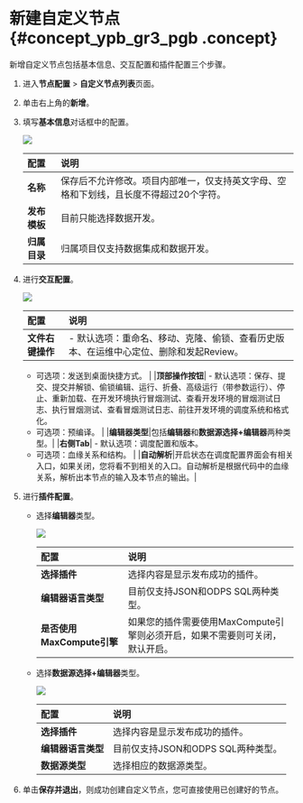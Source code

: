 # 新建自定义节点 {#concept_ypb_gr3_pgb .concept}

新增自定义节点包括基本信息、交互配置和插件配置三个步骤。

1.  进入**节点配置** \> **自定义节点列表**页面。
2.  单击右上角的**新增**。
3.  填写**基本信息**对话框中的配置。

    ![](http://static-aliyun-doc.oss-cn-hangzhou.aliyuncs.com/assets/img/121674/156040581839047_zh-CN.png)

    |配置|说明|
    |:-|:-|
    |**名称**|保存后不允许修改。项目内部唯一，仅支持英文字母、空格和下划线，且长度不得超过20个字符。|
    |**发布模板**|目前只能选择数据开发。|
    |**归属目录**|归属项目仅支持数据集成和数据开发。|

4.  进行**交互配置**。

    ![](http://static-aliyun-doc.oss-cn-hangzhou.aliyuncs.com/assets/img/121674/156040581839048_zh-CN.png)

    |配置|说明|
    |:-|:-|
    |**文件右键操作**|     -   默认选项：重命名、移动、克隆、偷锁、查看历史版本、在运维中心定位、删除和发起Review。
    -   可选项：发送到桌面快捷方式。
 |
    |**顶部操作按钮**|     -   默认选项：保存、提交、提交并解锁、偷锁编辑、运行、折叠、高级运行（带参数运行）、停止、重新加载、在开发环境执行冒烟测试、查看开发环境的冒烟测试日志、执行冒烟测试、查看冒烟测试日志、前往开发环境的调度系统和格式化。
    -   可选项：预编译。
 |
    |**编辑器类型**|包括**编辑器**和**数据源选择+编辑器**两种类型。|
    |**右侧Tab**|     -   默认选项：调度配置和版本。
    -   可选项：血缘关系和结构。
 |
    |**自动解析**|开启状态在调度配置界面会有相关入口，如果关闭，您将看不到相关的入口。自动解析是根据代码中的血缘关系，解析出本节点的输入及本节点的输出。|

5.  进行**插件配置**。
    -   选择**编辑器**类型。

        ![](http://static-aliyun-doc.oss-cn-hangzhou.aliyuncs.com/assets/img/121674/156040581839621_zh-CN.png)

        |配置|说明|
        |:-|:-|
        |**选择插件**|选择内容是显示发布成功的插件。|
        |**编辑器语言类型**|目前仅支持JSON和ODPS SQL两种类型。|
        |**是否使用MaxCompute引擎**|如果您的插件需要使用MaxCompute引擎则必须开启，如果不需要则可关闭，默认开启。|

    -   选择**数据源选择+编辑器**类型。

        ![](http://static-aliyun-doc.oss-cn-hangzhou.aliyuncs.com/assets/img/121674/156040581839050_zh-CN.png)

        |配置|说明|
        |:-|:-|
        |**选择插件**|选择内容是显示发布成功的插件。|
        |**编辑器语言类型**|目前仅支持JSON和ODPS SQL两种类型。|
        |**数据源类型**|选择相应的数据源类型。|

6.  单击**保存并退出**，则成功创建自定义节点，您可直接使用已创建好的节点。

